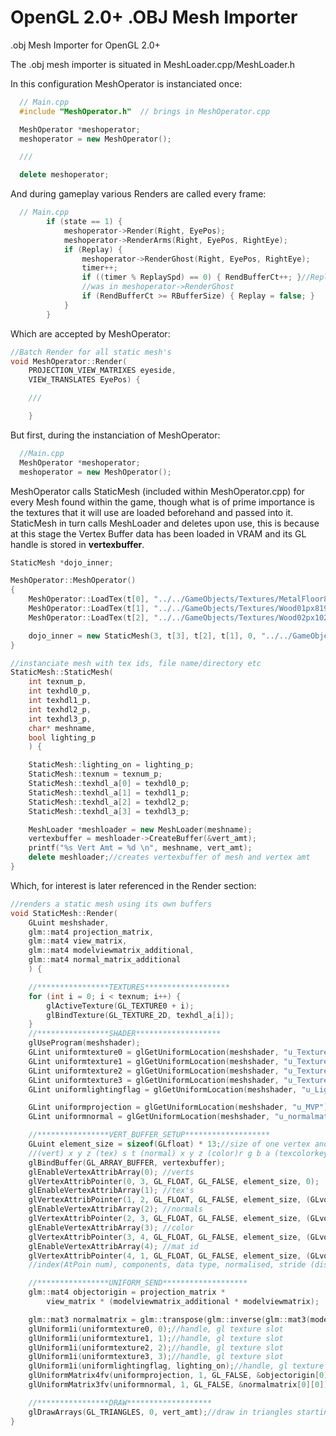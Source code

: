 # OpenGL 2.0+ .OBJ Mesh Importer

.obj Mesh Importer for OpenGL 2.0+

The .obj mesh importer is situated in MeshLoader.cpp/MeshLoader.h 

In this configuration MeshOperator is instanciated once:

```C++
  // Main.cpp
  #include "MeshOperator.h"  // brings in MeshOperator.cpp

  MeshOperator *meshoperator;
  meshoperator = new MeshOperator();

  ///

  delete meshoperator;
```

And during gameplay various Renders are called every frame:

```C++
  // Main.cpp
		if (state == 1) {
			meshoperator->Render(Right, EyePos);
			meshoperator->RenderArms(Right, EyePos, RightEye);
			if (Replay) {
				meshoperator->RenderGhost(Right, EyePos, RightEye);
				timer++;
				if ((timer % ReplaySpd) == 0) { RendBufferCt++; }//Replay Slowdown
				//was in meshoperator->RenderGhost
				if (RendBufferCt >= RBufferSize) { Replay = false; }
			}
		}
```
Which are accepted by MeshOperator:

```C++
//Batch Render for all static mesh's
void MeshOperator::Render(
	PROJECTION_VIEW_MATRIXES eyeside,
	VIEW_TRANSLATES EyePos) {

	///

	}

```

But first, during the instanciation of MeshOperator:

```C++
  //Main.cpp
  MeshOperator *meshoperator;
  meshoperator = new MeshOperator();
```

MeshOperator calls StaticMesh (included within MeshOperator.cpp) for every Mesh found within the game, though what is of prime importance is the textures that it will use are loaded beforehand and passed into it. StaticMesh in turn calls MeshLoader and deletes upon use, this is because at this stage the Vertex Buffer data has been loaded in VRAM and its GL handle is stored in <b>vertexbuffer</b>.
```C++
StaticMesh *dojo_inner;

MeshOperator::MeshOperator()
{
	MeshOperator::LoadTex(t[0], "../../GameObjects/Textures/MetalFloor8192.bmp");//impacts load time (mainly resolution)
	MeshOperator::LoadTex(t[1], "../../GameObjects/Textures/Wood01px8192.bmp");
	MeshOperator::LoadTex(t[2], "../../GameObjects/Textures/Wood02px1024.bmp");

	dojo_inner = new StaticMesh(3, t[3], t[2], t[1], 0, "../../GameObjects/Mesh/DojoInner", true);
}	

//instanciate mesh with tex ids, file name/directory etc
StaticMesh::StaticMesh(
	int texnum_p,
	int texhdl0_p,
	int texhdl1_p,
	int texhdl2_p,
	int texhdl3_p,
	char* meshname,
	bool lighting_p
	) {

	StaticMesh::lighting_on = lighting_p;
	StaticMesh::texnum = texnum_p;
	StaticMesh::texhdl_a[0] = texhdl0_p;
	StaticMesh::texhdl_a[1] = texhdl1_p;
	StaticMesh::texhdl_a[2] = texhdl2_p;
	StaticMesh::texhdl_a[3] = texhdl3_p;

	MeshLoader *meshloader = new MeshLoader(meshname);
	vertexbuffer = meshloader->CreateBuffer(&vert_amt);
	printf("%s Vert Amt = %d \n", meshname, vert_amt);
	delete meshloader;//creates vertexbuffer of mesh and vertex amt
}
```

Which, for interest is later referenced in the Render section:

```C++
//renders a static mesh using its own buffers
void StaticMesh::Render(
	GLuint meshshader,
	glm::mat4 projection_matrix,
	glm::mat4 view_matrix,
	glm::mat4 modelviewmatrix_additional,
	glm::mat4 normal_matrix_additional
	) {

	//****************TEXTURES*******************
	for (int i = 0; i < texnum; i++) {
		glActiveTexture(GL_TEXTURE0 + i);
		glBindTexture(GL_TEXTURE_2D, texhdl_a[i]);
	}
	//****************SHADER*******************
	glUseProgram(meshshader);
	GLint uniformtexture0 = glGetUniformLocation(meshshader, "u_Texture0");
	GLint uniformtexture1 = glGetUniformLocation(meshshader, "u_Texture1");
	GLint uniformtexture2 = glGetUniformLocation(meshshader, "u_Texture2");
	GLint uniformtexture3 = glGetUniformLocation(meshshader, "u_Texture3");
	GLint uniformlightingflag = glGetUniformLocation(meshshader, "u_LightingFlag");

	GLint uniformprojection = glGetUniformLocation(meshshader, "u_MVP");
	GLint uniformnormal = glGetUniformLocation(meshshader, "u_normalmatrix");

	//****************VERT_BUFFER_SETUP*******************
	GLuint element_size = sizeof(GLfloat) * 13;//size of one vertex and attributes, could use vao vbo w/e its called
	//(vert) x y z (tex) s t (normal) x y z (color)r g b a (texcolorkey) i (All GLfloat's)(13 in total)
	glBindBuffer(GL_ARRAY_BUFFER, vertexbuffer);
	glEnableVertexAttribArray(0); //verts
	glVertexAttribPointer(0, 3, GL_FLOAT, GL_FALSE, element_size, 0);
	glEnableVertexAttribArray(1); //tex's
	glVertexAttribPointer(1, 2, GL_FLOAT, GL_FALSE, element_size, (GLvoid *)(sizeof(GLfloat) * 3));
	glEnableVertexAttribArray(2); //normals
	glVertexAttribPointer(2, 3, GL_FLOAT, GL_FALSE, element_size, (GLvoid *)(sizeof(GLfloat) * 5));
	glEnableVertexAttribArray(3); //color
	glVertexAttribPointer(3, 4, GL_FLOAT, GL_FALSE, element_size, (GLvoid *)(sizeof(GLfloat) * 8));
	glEnableVertexAttribArray(4); //mat id
	glVertexAttribPointer(4, 1, GL_FLOAT, GL_FALSE, element_size, (GLvoid *)(sizeof(GLfloat) * 12));
	//index(AtPoin num), components, data type, normalised, stride (dist tween [0][0] >> [1][0]), pointer (dist first ap origin >> this origin)

	//****************UNIFORM_SEND*******************
	glm::mat4 objectorigin = projection_matrix *
		view_matrix * (modelviewmatrix_additional * modelviewmatrix);

	glm::mat3 normalmatrix = glm::transpose(glm::inverse(glm::mat3(modelviewmatrix*normal_matrix_additional)));//will work with identity if no rotate
	glUniform1i(uniformtexture0, 0);//handle, gl texture slot
	glUniform1i(uniformtexture1, 1);//handle, gl texture slot
	glUniform1i(uniformtexture2, 2);//handle, gl texture slot
	glUniform1i(uniformtexture3, 3);//handle, gl texture slot
	glUniform1i(uniformlightingflag, lighting_on);//handle, gl texture slot
	glUniformMatrix4fv(uniformprojection, 1, GL_FALSE, &objectorigin[0][0]);//handle, num matx's, transpose, *projmatrix
	glUniformMatrix3fv(uniformnormal, 1, GL_FALSE, &normalmatrix[0][0]);

	//****************DRAW*******************
	glDrawArrays(GL_TRIANGLES, 0, vert_amt);//draw in triangles starting from 0 vert_amt of vertices from the currently bound buffer
}
```
